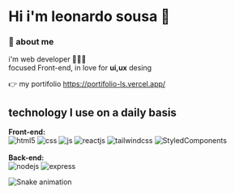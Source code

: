 # Hi i'm leonardo sousa 👋

### 🧐 about me
  i'm web developer 👨🏽‍💻 <br>
  focused Front-end, in love for <strong>ui,ux</strong> desing<br>
  
  👉 my portifolio https://portifolio-ls.vercel.app/

## technology I use on a daily basis


<strong>Front-end:</strong><br>
           <img alt="html5" src="https://img.shields.io/badge/HTML5-E34F26?style=for-the-badge&logo=html5&logoColor=white" />
           <img alt="css" src="https://img.shields.io/badge/CSS3-1572B6?style=for-the-badge&logo=css3&logoColor=white" />
           <img alt="js" src="https://img.shields.io/badge/JavaScript-F7DF1E?style=for-the-badge&logo=javascript&logoColor=black" />
           <img alt="reactjs" src="https://img.shields.io/badge/React-20232A?style=for-the-badge&logo=react&logoColor=61DAFB"/>
           <img alt="tailwindcss" src="https://img.shields.io/badge/Tailwind_CSS-38B2AC?style=for-the-badge&logo=tailwind-css&logoColor=white"/>
           <img alt="StyledComponents" src="https://img.shields.io/badge/styled--components-DB7093?style=for-the-badge&logo=styled-components&logoColor=white"/>
           <br>
           <br>
<strong>Back-end:</strong><br>
           <img alt="nodejs" src="https://img.shields.io/badge/Node.js-43853D?style=for-the-badge&logo=node.js&logoColor=white" />
           <img alt="express" src="https://img.shields.io/badge/Express.js-404D59?style=for-the-badge" />

![Snake animation](https://github.com/ls250/ls250/blob/output/github-contribution-grid-snake.svg)
